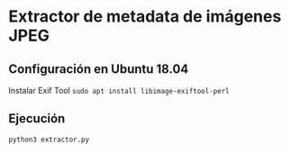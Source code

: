 # Extractor de metadata de imágenes JPEG

## Configuración en Ubuntu 18.04
Instalar Exif Tool
```sudo apt install libimage-exiftool-perl```

## Ejecución
```python3 extractor.py```


